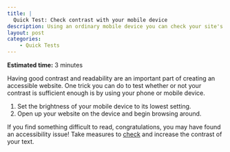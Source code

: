 ```yaml
---
title: |
  Quick Test: Check contrast with your mobile device
description: Using an ordinary mobile device you can check your site's readability.
layout: post
categories:
    - Quick Tests
---
```


**Estimated time:** 3 minutes

Having good contrast and readability are an important part of creating an accessible website. One trick you can do to test whether or not your contrast is sufficient enough is by using your phone or mobile device.

1. Set the brightness of your mobile device to its lowest setting.
1. Open up your website on the device and begin browsing around.

If you find something difficult to read, congratulations, you may have found an accessibility issue! Take measures to [check](http://www.checkmycolours.com/) and increase the contrast of your text.